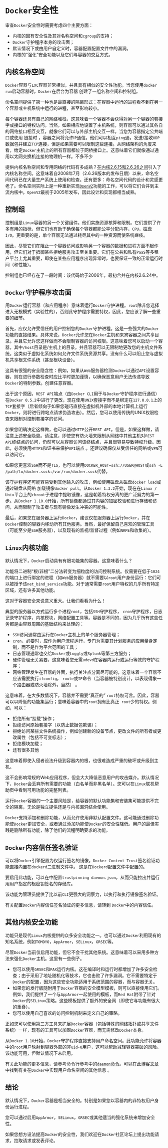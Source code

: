 # `Docker`安全性

审查`Docker`安全性时需要考虑四个主要方面：

- 内核的固有安全性及其对名称空间和`cgroup`的支持；
- `Docker`守护程序本身的攻击面；
- 默认情况下或由用户自定义时，容器配置配置文件中的漏洞。
- 内核的“强化”安全功能以及它们与容器的交互方式。

## 内核名称空间
`Docker`容器与`LXC`容器非常相似，并且具有相似的安全性功能。当您使用`docker run`启动容器时，`Docker`在后台为容器 创建了一组名称空间和控制组。

命名空间提供了第一种也是最直接的隔离形式：在容器中运行的进程看不到在另一个容器或主机系统中运行的进程，甚至影响较小。

每个容器还具有自己的网络堆栈，这意味着一个容器不会获得对另一个容器的套接字或接口的特权访问。当然，如果相应地设置了主机系统，则容器可以通过其各自的网络接口相互交互，就像它们可以与外部主机交互一样。当您为容器指定公共端口或使用 链接时 ，容器之间将允许I`P`通信。他们可以相互`ping`通，发送/接收`UDP`数据包并建立`TCP`连接，但是如果需要可以限制这些连接。从网络架构的角度来看，给定`Docker`主机上的所有容器都位于网桥接口上。这意味着它们就像通过通用以太网交换机连接的物理机一样。不多不少

提供内核名称空间和专用网络的代码有多成熟？[在内核2.6.15和2.6.26之间](http://man7.org/linux/man-pages/man7/namespaces.7.html)引入了内核名称空间。这意味着自2008年7月（2.6.26版本的发布日期）以来，命名空间代码已在大量生产系统上使用和检查。还有更多：命名空间代码的设计和灵感更老了。命名空间实际上是一种重新实现[`OpenVZ`](https://en.wikipedia.org/wiki/OpenVZ)功能的工作，可以将它们合并到主流内核中。`OpenVZ`最初于2005年发布，因此设计和实现都相当成熟。

## 控制组
控制组是`Linux`容器的另一个关键组件。他们实施资源核算和限制。它们提供了许多有用的指标，但它们也有助于确保每个容器都能公平分配内存，`CPU`，磁盘`I/O`。更重要的是，单个容器无法通过耗尽其中的一种资源而使系统瘫痪。

因此，尽管它们在阻止一个容器访问或影响另一个容器的数据和进程方面不起作用，但它们对于抵御某些拒绝服务攻击至关重要。它们在公共和私有`PaaS`等多租户平台上尤其重要，即使在某些应用程序出现异常时，也要保证一致的正常运行时间（和性能）。

控制组也已经存在了一段时间：该代码始于2006年，最初合并在内核2.6.24中。

## `Docker`守护程序攻击面
用`Docker`运行容器（和应用程序）意味着运行`Docker`守护进程。`root`除非您选择进入无根模式（实验性的），否则此守护程序需要特权，因此，您应该了解一些重要的细节。

首先，应仅允许受信任的用户控制您的`Docker`守护进程。这是一些强大的`Docker`功能的直接结果。具体来说，`Docker`允许您在`Docker`主机和来宾容器之间共享目录。并且它允许您这样做而不会限制容器的访问权限。这意味着您可以启动一个容器，其中`/host`目录是/主机上的目录。并且容器可以无限制地更改您的主机文件系统。这类似于虚拟化系统如何允许文件系统资源共享。没有什么可以阻止您与虚拟机共享根文件系统（甚至根块设备）。

这具有很强的安全隐含性：例如，如果从`Web`服务器检测`Docker`以通过`API`设置容器，则在进行参数检查时应比平时更加​​谨慎，以确保恶意用户无法传递导致`Docker`的特制参数。创建任意容器。

出于这个原因，`REST API`端点（由`Docker CLI`用于与`Docker`守护程序进行通信）在`Docker 0.5.2`中进行了更改，现在使用`UNIX`套接字而不是绑定在`127.0.0.1`上的`TCP`套接字（后者倾向于如果您碰巧直接在虚拟机外部的本地计算机上运行`Docker`，则将进行跨站点请求伪造攻击）。然后，您可以使用传统的UNIX权限检查来限制对控制套接字的访问。

如果您明确决定这样做，也可以通过`HTTP`公开`REST API`。但是，如果这样做，请注意上述安全隐患。请注意，即使您有防火墙来限制从网络中其他主机对`REST API`终结点的访问，仍然可以从容器访问该终结点，并且很容易导致特权升级。因此，必须使用`HTTPS`和证书来保护`API`端点 。还建议确保仅从受信任的网络或`VPN`可以访问它。

如果您更喜欢`SSH`而不是`TLS`，也可以使用`DOCKER_HOST=ssh://USER@HOST`或`ssh -L /path/to/docker.sock:/var/run/docker.sock`代替。

该守护程序还可能容易受到其他输入的攻击，例如使用磁盘从磁盘`docker load`或通过磁盘从网络 加载镜像`docker pull`。从`Docker 1.3.2`开始，现在在`Linux / Unix`平台上的`chroot`子进程中提取镜像，这是朝着特权分离的更广泛努力的第一步。从`Docker 1.10.0`开始，所有镜像都通过其内容的加密校验和进行存储和访问，从而限制了攻击者与现有镜像发生冲突的可能性。

最后，如果您在服务器上运行`Docker`，建议仅在服务器上运行`Docker`，并在`Docker`控制的容器内移动所有其他服务。当然，最好保留自己喜欢的管理工具（可能至少是`SSH`服务器），以及现有的监视/监督过程（例如`NRPE`和收集的）。

## `Linux`内核功能
默认情况下，`Docker`启动具有有限功能集的容器。这意味着什么？

功能将二进制“根/非根”二分法转变为细粒度的访问控制系统。仅需要在低于`1024`的端口上进行绑定的进程（如`Web`服务器）就不需要以`root`用户身份运行：它们可以被授予该`net_bind_service`功能。对于通常需要`root`用户特权的几乎所有特定区域，还有许多其他功能。

这对于容器安全来说意义重大。让我们看看为什么！

典型的服务器以方式运行多个进程`root`，包括`SSH`守护程序， `cron`守护程序，日志记录守护程序，内核模块，网络配置工具等。容器是不同的，因为几乎所有这些任务都是由容器周围的基础结构来处理的：

- `SSH`访问通常由运行在`Docker`主机上的单个服务器管理；
- `cron`，必要时，应作为用户流程运行，专门为需要其计划服务的应用量身定制，而不是作为平台范围的工具；
- 日志管理通常也交给`Docker`或`Loggly`或`Splunk`等第三方服务；
- 硬件管理无关紧要，这意味着您无需`udevd`在容器内运行或运行等效的守护程序；
- 网络管理发生在容器的外面，执行关注点分离尽可能的，这意味着一个容器不应该需要执行`ifconfig`， `route`或`IP`命令（当容器被特别设计，以表现得象一个路由器或防火墙除外，当然） 。

这意味着，在大多数情况下，容器并不需要“真正的” `root`特权可言。因此，容器可以以降低的功能集运行；意味着容器中的`root`拥有比真正` root`少的特权。例如，可以：

- 拒绝所有“挂载”操作；
- 拒绝访问原始套接字（以防止数据包欺骗）；
- 拒绝访问某些文件系统操作，例如创建新的设备节点，更改文件的所有者或更改属性（包括不可变标志）；
- 拒绝模块加载；
- 还有很多其他

这意味着即使入侵者设法升级到容器内的根，也很难造成严重的破坏或升级到主机。

这不会影响常规的Web应用程序，但会大大降低恶意用户的攻击媒介。默认情况下，`Docker`会丢弃所有需要的功能（白名单而非黑名单）。您可以在`Linux`联机帮助页中看到可用功能的完整列表。

运行`Docker`容器的一个主要风险是，给容器的默认功能集和安装集可能提供不完全的隔离，无论是独立提供还是与内核漏洞结合使用。

`Docker`支持添加和删除功能，从而允许使用非默认配置文件。这可能通过删除功能使`Docker`更加安全，或者通过添加功能使`Docker`的安全性降低。用户的最佳实践是删除所有功能，除了他们的流程明确要求的功能。

## `Docker`内容信任签名验证
可以将`Docker`引擎配置为仅运行签名的镜像。`Docker Content Trust`签名验证功能直接内置在`dockerd`二进制文件中。
这是在`Dockerd`配置文件中配置的。

要启用此功能，可以在中配置`trustpinning daemon.json`，从而只能拉出并运行用用户指定的根密钥签名的存储库。

该功能为管理员提供了比以前`CLI`更强大的洞察力，以执行和执行镜像签名验证。

有关配置`Docker`内容信任签名验证的更多信息，请转到 `Docker`中的内容信任。

## 其他内核安全功能
功能只是现代`Linux`内核提供的众多安全功能之一。也可以通过`Docker`利用现有的知名系统，例如`TOMOYO`，`AppArmor`，`SELinux`，`GRSEC`等。

尽管`Docker`当前仅启用功能，但它不会干扰其他系统。这意味着可以采用多种方法来强化`Docker`主机。这里有一些例子。

- 您可以使用`GRSEC`和`PAX`运行内核。这在编译时和运行时都增加了许多安全检查；由于采用了地址随机化等技术，它也击败了许多漏洞。它不需要特定于`Docker`的配置，因为这些安全功能适用于系统范围的容器，而与容器无关。
- 如果您的发行版随附用于`Docker`容器的安全模型模板，则可以直接使用它们。例如，我们提供了一个与`AppArmor`一起使用的模板，而`Red Hat`附带了针对`Docker`的`SELinux`策略。这些模板提供了额外的安全网（即使它与功能有很大的重叠）。
- 您可以使用自己喜欢的访问控制机制来定义自己的策略。

正如您可以使用第三方工具来扩展`Docker`容器（包括特殊的网络拓扑或共享文件系统）一样，现有的工具可以加固`Docker`容器，而无需修改`Docker`本身。

从`Docker 1.10`开始，`Docker`守护程序直接支持用户命名空间。此功能允许将容器中的`root`用户映射到容器外部的非`uid-0`用户，这可以帮助减轻容器突破的风险。该功能可用，但默认情况下未启用。

有关此功能的更多信息，请参考命令行参考中的[`daemon`命令](https://docs.docker.com/engine/reference/commandline/dockerd/#daemon-user-namespace-options)。可以在此[博客文章](https://integratedcode.us/2015/10/13/user-namespaces-have-arrived-in-docker/)中找到有关在`Docker`中实现用户命名空间的其他信息 。

## 结论
默认情况下，`Docker`容器是相当安全的。特别是如果您以容器内的非特权用户身份运行进程。

您可以通过启用`AppArmor`，`SELinux`，`GRSEC`或其他适当的强化系统来增加安全性。

如果您想方设法提高`Docker`的安全性，我们欢迎在`Docker`社区论坛上提出功能请求，拉取请求或发表评论。